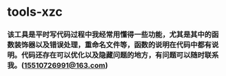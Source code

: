 # tools-xzc

### 该工具是平时写代码过程中我经常用懂得一些功能，尤其是其中的函数装饰器以及错误处理，重命名文件等，函数的说明在代码中都有说明。代码还存在可以优化以及隐藏问题的地方，有问题可以随时联系我。(15510726991@163.com)